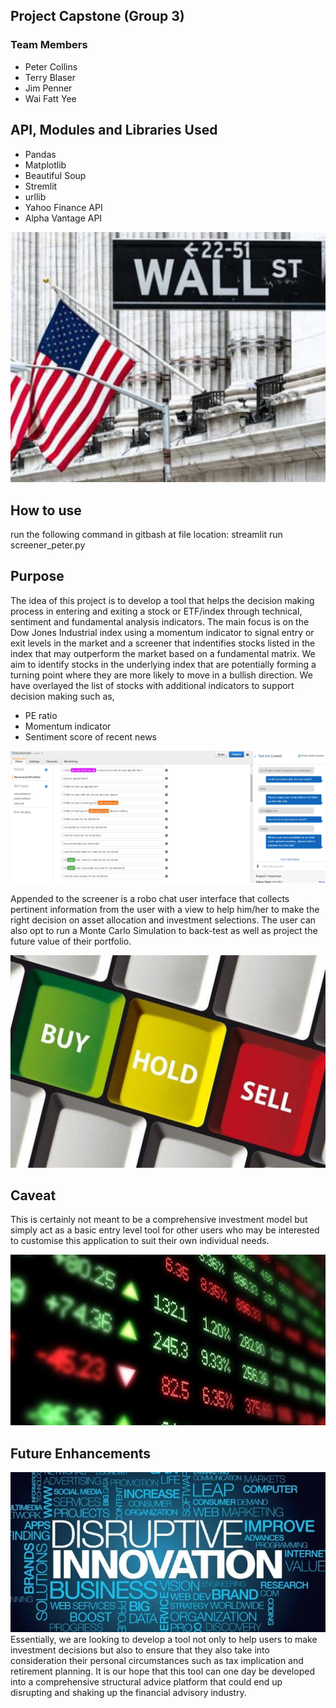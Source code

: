 ## Project Capstone (Group 3)

### Team Members
* Peter Collins
* Terry Blaser
* Jim Penner
* Wai Fatt Yee

## API, Modules and Libraries Used
* Pandas
* Matplotlib
* Beautiful Soup
* Stremlit
* urllib
* Yahoo Finance API
* Alpha Vantage API

![](Images/Wall_St_3.jpg)

## How to use
run the following command in gitbash at file location: streamlit run screener_peter.py

## Purpose
The idea of this project is to develop a tool that helps the decision making process in entering and exiting a stock or ETF/index through technical, sentiment and fundamental analysis indicators.  The main focus is on the Dow Jones Industrial index using a momentum indicator to signal entry or exit levels in the market and a screener that indentifies stocks listed in the index that may outperform the market based on a fundamental matrix.  We aim to identify stocks in the underlying index that are potentially forming a turning point where they are more likely to move in a bullish direction.  We have overlayed the list of stocks with additional indicators to support decision making such as,

*   PE ratio
*   Momentum indicator
*   Sentiment score of recent news

![](Images/chatBotDemo.png)

Appended to the screener is a robo chat user interface that collects pertinent information from the user with a view to help him/her to make the right decision on asset allocation and investment selections. The user can also opt to run a Monte Carlo Simulation to back-test as well as project the future value of their portfolio.

![](Images/Buy_Hold_Sell_2.jpg)

## Caveat
This is certainly not meant to be a comprehensive investment model but simply act as a basic entry level tool for other users who may be interested to customise this application to suit their own individual needs.

![](Images/Stock_Market_1.jpg)

## Future Enhancements
![](images/disruptive_innovation.png)
Essentially, we are looking to develop a tool not only to help users to make investment decisions but also to ensure that they also take into consideration their personal circumstances such as tax implication and retirement planning. It is our hope that this tool can one day be developed into a comprehensive structural advice platform that could end up disrupting and shaking up the financial advisory industry.


